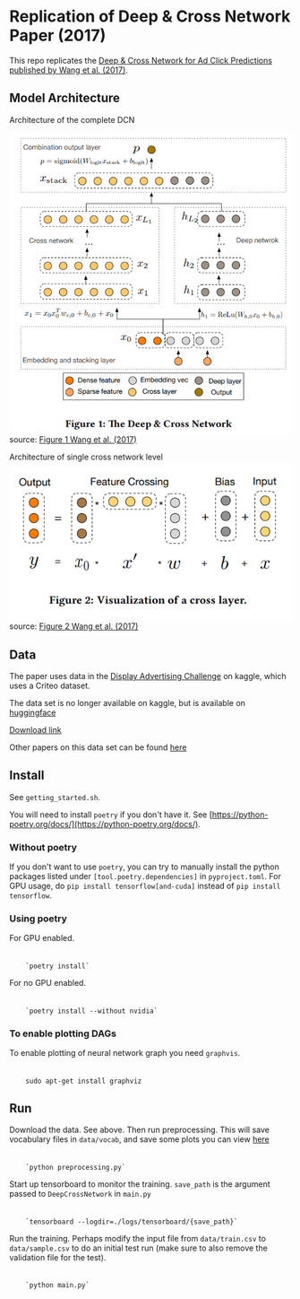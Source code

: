 # Replication of Deep & Cross Network Paper (2017)

This repo replicates the [Deep & Cross Network for Ad Click Predictions published
by Wang et al. (2017)](https://arxiv.org/pdf/1708.05123). 

## Model Architecture

Architecture of the complete DCN

![Model architecture](docs/images/Figure01_wang_et_al_2017.png)
source: [Figure 1 Wang et al. (2017)](https://arxiv.org/pdf/1708.05123)

Architecture of single cross network level
![Cross network architecture](docs/images/Figure02_wang_et_al_2017.png)
source: [Figure 2 Wang et al. (2017)](https://arxiv.org/pdf/1708.05123)


## Data 

The paper uses data in the [Display Advertising Challenge](https://www.kaggle.com/competitions/criteo-display-ad-challenge) on kaggle, which uses a Criteo
dataset. 

The data set is no longer available on kaggle, but is available on [huggingface](https://huggingface.co/datasets/reczoo/Criteo_x1/tree/main)

[Download link](https://huggingface.co/datasets/reczoo/Criteo_x1/resolve/main/Criteo_x1.zip)

Other papers on this data set can be found [here](https://paperswithcode.com/sota/click-through-rate-prediction-on-kkbox)


## Install

See `getting_started.sh`. 

You will need to install `poetry` if you don't have it. See 
[https://python-poetry.org/docs/](https://python-poetry.org/docs/).

### Without poetry
If you don't want to use `poetry`, you can try to manually install the python
packages listed under `[tool.poetry.dependencies]` in `pyproject.toml`. For GPU
usage, do `pip install tensorflow[and-cuda]` instead of 
`pip install tensorflow`.

### Using poetry

For GPU enabled.
######  
        `poetry install`

For no GPU enabled.
######  
        `poetry install --without nvidia`


### To enable plotting DAGs
To enable plotting of neural network graph you need `graphvis`.
######  
        sudo apt-get install graphviz

## Run

Download the data. See above. Then run preprocessing. This will save vocabulary
files in `data/vocab`, and save some plots you can view [here](./docs/wiki.md)

######   
        `python preprocessing.py`  

Start up tensorboard to monitor the training. `save_path` is the argument passed
to `DeepCrossNetwork` in `main.py`

######  
        `tensorboard --logdir=./logs/tensorboard/{save_path}`  


Run the training. Perhaps modify the input file from `data/train.csv` to
`data/sample.csv` to do an initial test run (make sure to also remove the
validation file for the test).  

######  
        `python main.py`
